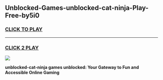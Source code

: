 
## Unblocked-Games-unblocked-cat-ninja-Play-Free-by5i0
<h3>
<a href="https://premium76.site?title=unblocked-cat-ninja&ref=23A">CLICK TO PLAY</a></h3>
<hr>

<h3>
<a href="https://premium76.site?title=unblocked-cat-ninja&ref=23A">CLICK 2 PLAY</a>
  
</h3>

<a href="https://premium76.site?title=unblocked-cat-ninja&ref=23A"><img src="https://clearcache.store/games.png"></a>


**unblocked-cat-ninja games unblocked: Your Gateway to Fun and Accessible Online Gaming**
